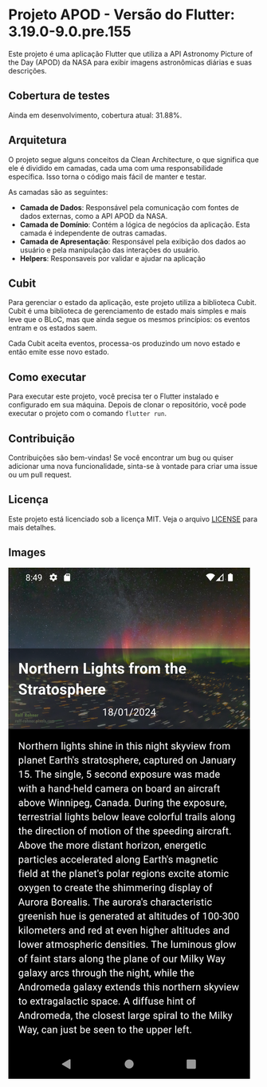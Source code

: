 # Projeto APOD - Versão do Flutter: 3.19.0-9.0.pre.155

Este projeto é uma aplicação Flutter que utiliza a API Astronomy Picture of the Day (APOD) da NASA para exibir imagens astronômicas diárias e suas descrições.

## Cobertura de testes
Ainda em desenvolvimento, cobertura atual: 31.88%.

## Arquitetura

O projeto segue alguns conceitos da Clean Architecture, o que significa que ele é dividido em camadas, cada uma com uma responsabilidade específica. Isso torna o código mais fácil de manter e testar.

As camadas são as seguintes:

- **Camada de Dados**: Responsável pela comunicação com fontes de dados externas, como a API APOD da NASA.
- **Camada de Domínio**: Contém a lógica de negócios da aplicação. Esta camada é independente de outras camadas.
- **Camada de Apresentação**: Responsável pela exibição dos dados ao usuário e pela manipulação das interações do usuário.
- **Helpers**: Responsaveis por validar e ajudar na aplicação

## Cubit

Para gerenciar o estado da aplicação, este projeto utiliza a biblioteca Cubit. Cubit é uma biblioteca de gerenciamento de estado mais simples e mais leve que o BLoC, mas que ainda segue os mesmos princípios: os eventos entram e os estados saem.

Cada Cubit aceita eventos, processa-os produzindo um novo estado e então emite esse novo estado.

## Como executar

Para executar este projeto, você precisa ter o Flutter instalado e configurado em sua máquina. Depois de clonar o repositório, você pode executar o projeto com o comando `flutter run`.

## Contribuição

Contribuições são bem-vindas! Se você encontrar um bug ou quiser adicionar uma nova funcionalidade, sinta-se à vontade para criar uma issue ou um pull request.

## Licença

Este projeto está licenciado sob a licença MIT. Veja o arquivo [LICENSE](LICENSE) para mais detalhes.


## Images 

![Screenshot](https://raw.githubusercontent.com/me-lynx/apod/main/screenshots/Screenshot_1706572152.png?token=GHSAT0AAAAAACNC5KOH2M3EFMOIADWVEB7MZNYIGNQ)

